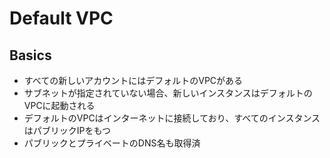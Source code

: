# Default VPC 
## Basics
- すべての新しいアカウントにはデフォルトのVPCがある
- サブネットが指定されていない場合、新しいインスタンスはデフォルトのVPCに起動される
- デフォルトのVPCはインターネットに接続しており、すべてのインスタンスはパブリックIPをもつ
- パブリックとプライベートのDNS名も取得済